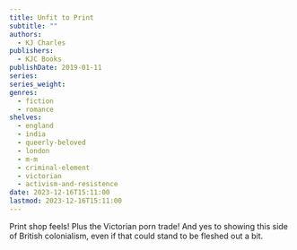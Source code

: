 ```yaml
---
title: Unfit to Print
subtitle: ""
authors:
  - KJ Charles
publishers:
  - KJC Books
publishDate: 2019-01-11
series: 
series_weight: 
genres:
  - fiction
  - romance
shelves:
  - england
  - india
  - queerly-beloved
  - london
  - m-m
  - criminal-element
  - victorian
  - activism-and-resistence
date: 2023-12-16T15:11:00
lastmod: 2023-12-16T15:11:00
---
```

Print shop feels! Plus the Victorian porn trade! And yes to showing this side of British colonialism, even if that could stand to be fleshed out a bit. 